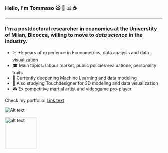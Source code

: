 ### Hello, I'm Tommaso :smiley: :rainbow: :bar_chart: :coffee:
___
### I'm a postdoctoral researcher in economics at the Universtity of Milan, Bicocca, willing to move to ***data science*** in the industry. 
* :chart: +5 years of experience in Econometrics, data analysis and data visualization 
* :mortar_board: Main topics: labour market, public policies evaluatione, personality traits 
*  :milky_way: Currently deepening Machine Learning and data modeling
* :art: Also studying Touchdesigner for 3D modeling and data visualizazion 
* :video_game: Ex competitive martial artist and videogame pro-player

Check my portfolio: [Link text](https://github.com/tommella90/Tommy_Portfolio/blob/main/head.md)

![Alt text](C:/Users/tomma/Documents/job_search/favicons "Optional title")


<a href="https://github.com/tommella90/Tommy_Portfolio/blob/main/head.md">
    <img src="C:/Users/tomma/Documents/job_search/favicons" 
    height="100" alt="alt text" title="Click to enlarge"></a>
